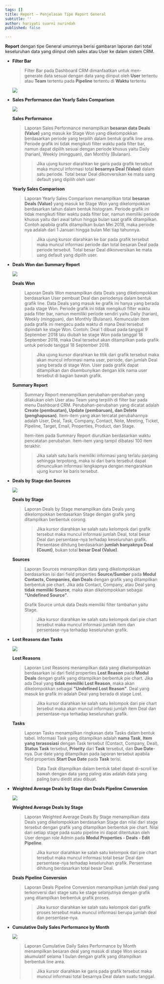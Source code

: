```yaml
---
tags: []
title: Report – Penjelasan Tipe Report General
subtitle: ''
author: hariyati suarni nurindah
published: false

---
```

**Report** dengan tipe General umumnya berisi gambaran laporan dari total keseluruhan data yang diinput oleh sales atau User ke dalam sistem CRM.

* **Filter Bar**

  > Filter Bar pada Dashboard CRM dimanfaatkan untuk men-generate data sesuai dengan data yang diinput oleh **User** tertentu atau **Team** tertentu pada **Pipeline** tertentu di **Waktu** tertentu

  ![](/uploads/report1.PNG)
* **Sales Performance dan Yearly Sales Comparison**

  ![](/uploads/report2.PNG)

  **Sales Performance**

  > Laporan Sales Performance menampilkan **besaran data Deals (Value)** yang masuk ke Stage Won yang dikelompokkan berdasarkan periode yang terpilih dalam bentuk grafik line area. Periode grafik ini tidak mengikuti filter waktu pada filter bar, namun dapat dipilih sesuai dengan periode khusus yaitu Daily (harian), Weekly (mingguan), dan Monthly (Bulanan).
  >
  > > Jika ujung kursor diarahkan ke garis pada grafik tersebut maka muncul informasi total **besarnya Deal (Value)** dalam satu periode. Total besar Deal dikonversikan ke mata uang default yang dipilih oleh user

  **Yearly Sales Comparison**

  > Laporan Yearly Sales Comparison menampilkan total **besaran Deals (Value)** yang masuk ke Stage Won yang dikelompokkan berdasarkan tahun dalam bentuk histogram. Periode grafik ini tidak mengikuti filter waktu pada filter bar, namun memiliki periode khusus yaitu dari awal tahun hingga bulan saat grafik ditampilkan. Contoh apabila grafik ditampilkan bulan Mei 2018, maka periode nya adalah dari 1 Januari hingga bulan Mei tiap tahunnya.
  >
  > > Jika ujung kursor diarahkan ke bar pada grafik tersebut maka muncul informasi periode dan total besaran Deal pada periode tersebut. Total besar Deal dikonversikan ke mata uang default yang dipilih user.
* **Deals Won dan Summary Report**

  ![](/uploads/report3.PNG)

  **Deals Won**

  > Laporan Deals Won menampilkan data Deals yang dikelompokkan berdasarkan User pembuat Deal dan periodenya dalam bentuk grafik line. Data Deals yang masuk ke grafik ini hanya yang berada pada stage Won. Periode grafik ini tidak mengikuti filter waktu pada filter bar, namun memiliki periode sendiri yaitu Daily (harian), Weekly (mingguan), dan Monthly (Bulanan). Kemunculan item pada grafik ini mengacu pada waktu di mana Deal tersebut dipindah ke stage Won. Contoh: Deal 1 dibuat pada tanggal 9 September 2018 lalu diubah ke stage Won pada tanggal 18 September 2018, maka Deal tersebut akan ditampilkan pada grafik untuk periode tanggal 18 September 2018.
  >
  > > Jika ujung kursor diarahkan ke titik dari grafik tersebut maka akan muncul informasi nama user, periode, dan jumlah Deal yang berada di stage Won. User pada grafik dapat ditampilkan dan disembunyikan dengan klik nama user tersebut di bagian bawah grafik.

  **Summary Report**

  > Summary Report menampilkan perubahan-perubahan yang dilakukan oleh User atau Team yang terpilih di filter bar pada menu Dashboard CRM. Perubahan-perubahan yang dicatat adalah **Create (pembuatan), Update (pembaruan), dan Delete (penghapusan)**. Item-item yang akan tercatat perubahannya adalah User, Deal, Task, Company, Contact, Note, Meeting, Ticket, Pipeline, Target, Email, Properties, Product, dan Stage.
  >
  > Item-item pada Summary Report diurutkan berdasarkan waktu pencatatan perubahan. Item-item yang tampil dibatasi 100 item terakhir. 
  >
  > > Jika salah satu baris memiliki informasi yang terlalu panjang sehingga terpotong, maka isi dari baris tersebut dapat dimunculkan informasi lengkapnya dengan mengarahkan ujung kursor ke baris tersebut.
* **Deals by Stage dan Sources**

  ![](/uploads/report4.PNG)

  **Deals by Stage**

  > Laporan Deals by Stage menampilkan data Deals yang dikelompokkan berdasarkan Stage dengan grafik yang ditampilkan berbentuk corong.
  >
  > > Jika kursor diarahkan ke salah satu kelompok dari grafik tersebut maka muncul informasi jumlah Deal, total besar Deal dan persentase-nya terhadap keseluruhan grafik. Persentase dihitung berdasarkan **jumlah banyaknya Deal (Count)**, bukan total **besar Deal (Value)**.

  **Sources**

  > Laporan Sources menampilkan data yang dikelompokkan berdasarkan isi dari field properties **Source/Sumber** pada **Modul Contacts, Companies, dan Deals** dengan grafik yang ditampilkan berbentuk pie chart. Jika ada Contact, Company, atau Deal yang **tidak memiliki Source**, maka akan dikelompokkan sebagai **"Undefined Source"**.
  >
  > Grafik Source untuk data Deals memiliki filter tambahan yaitu Stage.
  >
  > > Jika kursor diarahkan ke salah satu kelompok dari pie chart tersebut maka muncul informasi jumlah item dan persentase-nya terhadap keseluruhan grafik.
* **Lost Reasons dan Tasks**

  ![](/uploads/report5.PNG)

  **Lost Reasons**

  > Laporan Lost Reasons menampilkan data yang dikelompokkan berdasarkan isi dari field properties **Lost Reason** pada **Modul Deals** dengan grafik yang ditampilkan berbentuk pie chart. Jika ada Deal yang **tidak memiliki Lost Reason**, maka akan dikelompokkan sebagai **"Undefined Lost Reason"**. Deal yang masuk ke grafik ini adalah Deal yang berada di stage Lost.
  >
  > > Jika kursor diarahkan ke salah satu kelompok dari pie chart tersebut maka akan muncul informasi jumlah item Deal dan persentase-nya terhadap keseluruhan grafik.

  **Tasks**

  > Laporan Tasks menampilkan ringkasan data Tasks dalam bentuk tabel. Informasi Task yang ditampilkan adalah **nama Task**, **Item yang terasosiasi** dengan Task tersebut (Contact, Company, Deal), **Status Task** tersebut, **Priority** dari **Task** tersebut, dan **Due Date**-nya. Due date yang ditampilkan pada laporan tersebut apabila field properties **Start Due Date** pada **Task** terisi.
  >
  > > Data Task ditampilkan dalam bentuk tabel dapat di-scroll ke bawah dengan data yang paling atas adalah data yang paling baru diedit atau dibuat.
* **Weighted Average Deals by Stage dan Deals Pipeline Conversion**

  ![](/uploads/report6.PNG)

  **Weighted Average Deals by Stage**

  > Laporan Weighted Average Deals By Stage menampilkan data Deals yang dikelompokkan berdasarkan Stage dan nilai dari stage tersebut dengan grafik yang ditampilkan berbentuk pie chart. Nilai dari setiap stage pada suatu pipeline ini dapat ditentukan oleh User dengan role Admin pada **Modul Properties - Deals - Edit Pipeline**.
  >
  > > Jika kursor diarahkan ke salah satu kelompok dari pie chart tersebut maka muncul informasi total besar Deal dan persentase-nya terhadap keseluruhan grafik. Persentase dihitung berdasarkan total besar Deal.

  **Deals Pipeline Conversion**

  > Laporan Deals Pipeline Conversion menampilkan jumlah deal yang terkonversi dari stage satu ke stage selanjutnya dengan grafik yang ditampilkan berbentuk grafik proses.
  >
  > > Jika kursor diarahkan ke salah satu kelompok dari grafik proses tersebut maka muncul informasi berupa jumlah deal dan persentase-nya.
* **Cumulative Daily Sales Performance by Month**

  ![](/uploads/report7.PNG)

  > Laporan Cumulative Daily Sales Performance by Month menampilkan besaran deal yang masuk di stage Won secara akumulatif selama 1 bulan dengan grafik yang ditampilkan berbentuk line area.
  >
  > > Jika kursor diarahkan ke garis pada grafik tersebut maka muncul informasi total besarnya Deal dalam suatu tanggal.